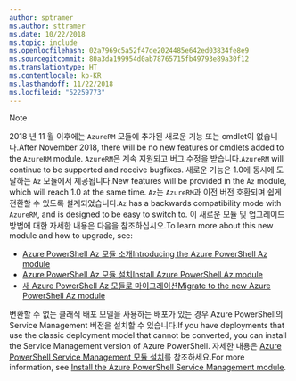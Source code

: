```yaml
---
author: sptramer
ms.author: sttramer
ms.date: 10/22/2018
ms.topic: include
ms.openlocfilehash: 02a7969c5a52f47de2024485e642ed03834fe8e9
ms.sourcegitcommit: 80a3da199954d0ab78765715fb49793e89a30f12
ms.translationtype: HT
ms.contentlocale: ko-KR
ms.lasthandoff: 11/22/2018
ms.locfileid: "52259773"
---
```

> [!NOTE]
> 
> <span data-ttu-id="e4a64-101">2018 년 11 월 이후에는 `AzureRM` 모듈에 추가된 새로운 기능 또는 cmdlet이 없습니다.</span><span class="sxs-lookup"><span data-stu-id="e4a64-101">After November 2018, there will be no new features or cmdlets added to the `AzureRM` module.</span></span> <span data-ttu-id="e4a64-102">`AzureRM`은 계속 지원되고 버그 수정을 받습니다.</span><span class="sxs-lookup"><span data-stu-id="e4a64-102">`AzureRM` will continue to be supported and receive bugfixes.</span></span> <span data-ttu-id="e4a64-103">새로운 기능은 1.0에 동시에 도달하는 `Az` 모듈에서 제공됩니다.</span><span class="sxs-lookup"><span data-stu-id="e4a64-103">New features will be provided in the `Az` module, which will reach 1.0 at the same time.</span></span> <span data-ttu-id="e4a64-104">`Az`는 `AzureRM`과 이전 버전 호환되며 쉽게 전환할 수 있도록 설계되었습니다.</span><span class="sxs-lookup"><span data-stu-id="e4a64-104">`Az` has a backwards compatibility mode with `AzureRM`, and is designed to be easy to switch to.</span></span> <span data-ttu-id="e4a64-105">이 새로운 모듈 및 업그레이드 방법에 대한 자세한 내용은 다음을 참조하십시오.</span><span class="sxs-lookup"><span data-stu-id="e4a64-105">To learn more about this new module and how to upgrade, see:</span></span>
>
> * [<span data-ttu-id="e4a64-106">Azure PowerShell Az 모듈 소개</span><span class="sxs-lookup"><span data-stu-id="e4a64-106">Introducing the Azure PowerShell Az module</span></span>](/powershell/azure/new-azureps-module-az)
> * [<span data-ttu-id="e4a64-107">Azure PowerShell Az 모듈 설치</span><span class="sxs-lookup"><span data-stu-id="e4a64-107">Install Azure PowerShell Az module</span></span>](/powershell/azure/install-az-ps)
> * [<span data-ttu-id="e4a64-108">새 Azure PowerShell Az 모듈로 마이그레이션</span><span class="sxs-lookup"><span data-stu-id="e4a64-108">Migrate to the new Azure PowerShell Az module</span></span>](/powershell/azure/migrate-from-azurerm-to-az)
>
> <span data-ttu-id="e4a64-109">변환할 수 없는 클래식 배포 모델을 사용하는 배포가 있는 경우 Azure PowerShell의 Service Management 버전을 설치할 수 있습니다.</span><span class="sxs-lookup"><span data-stu-id="e4a64-109">If you have deployments that use the classic deployment model that cannot be converted, you can install the Service Management version of Azure PowerShell.</span></span> <span data-ttu-id="e4a64-110">자세한 내용은 [Azure PowerShell Service Management 모듈 설치](/powershell/azure/servicemanagement/install-azure-ps)를 참조하세요.</span><span class="sxs-lookup"><span data-stu-id="e4a64-110">For more information, see [Install the Azure PowerShell Service Management module](/powershell/azure/servicemanagement/install-azure-ps).</span></span>
